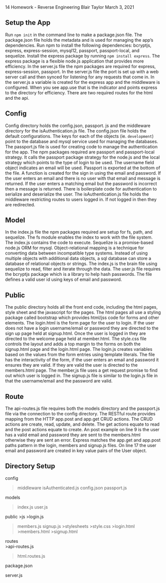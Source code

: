 14 Homework - Reverse Engineering
Blair Taylor
March 3, 2021

## Setup the App
Run `npm init` in the command line to make a package.json file. The package.json file holds the metadata and is used for managing the app’s dependencies.
Run npm to install the following dependencies: bcryptjs, express, express-session, mysql12, passport, passport-local, and sequelize.
Install the express package by running `npm install express`. The express package is a flexible node.js application that provides more efficiency. 
In the server.js file the npm packages are required for express, express-session, passport. In the server.js file the port is set up with a web server call and then synced for listening for any requests that come in. In the server.js a variable is created for the express app and the middleware is configured. When you see app.use that is the indicator and points express to the directory for efficiency. There are two required routes for the html and the api.

## Config
Config directory holds the config.json, passport. js and the middleware directory for the isAuthentication.js file. The config.json file holds the default configurations. The keys for each of the objects (ie. `development`) point to the database and mysql service used for managing the databases.
The passport.js file is used for creating code to manage the authentication for the app. The npm packages required are passport and passport-local strategy. It calls the passport package strategy for the node.js and the local strategy which points to the type of login to be used. The username field object indicates an email will be used. Passport is exported at the bottom of the file.
A function is created for the sign in using the email and password. If the user enters an email and there is no user with that email and message is returned. If the user enters a matching email but the password is incorrect then a message is returned. 
There is boilerplate code for authentication to serialize and deserialize the user.
The isAuthentication.js file holds the middleware restricting routes to users logged in. If not logged in then they are redirected.

## Model
In the index.js file the npm packages required are setup for fs, path, and sequelize. The fs module enables the index to work with the file system. The index.js contains the code to execute. Sequelize is a promise-based node.js ORM for mysql. Object-relational mapping is a technique for converting data between incompatible type systems. Instead of using multiple objects with additional data objects, a sql database can store a database of relational objects or strings. The index.js is the brain file using sequelize to read, filter and iterate through the data.
The user.js file requires the bcryptjs package which is a library to help hash passwords. The file defines a valid user id using keys of email and password. 

## Public
The public directory holds all the front end code, including the html pages, style sheet and the javascript for the pages. The html pages all use a styling package called bootstrap which provides html/jss code for forms and other elements. The login.html is the form page for the user to login. If the user does not have a login username/email or password they are directed to the sign up page held at signup.html. Once the user is logged in they are directed to the welcome page held at member.html.
The style.css file controls the layout and adds a top margin to the forms on both the signup.html page and the login.html page.
The login.js creates variables based on the values from the form entries using template literals. The file has the interactivity of the form, if the user enters an email and password it ensures they are valid. If they are valid the user is directed to the members.html page.
The member,js file uses a get request promise to find out which user is logged in.
The signup.js file is similar to the login.js file in that the username/email and the password are valid. 

## Route
The api-routes.js file requires both the models directory and the passport.js file via the connection to the config directory. The RESTful route provides mapping from the HTTP app.post and app.get CRUD actions. The CRUD actions are create, read, update, and delete. The get actions equate to read and the post actions equate to create. An post example on line 9 is the user has a valid email and password they are sent to the members.html otherwise they are sent an error. Express matches the app.get and app.post paths pattern in the login, members and signup.js files. On line 17 the user email and password are created in key value pairs of the User object.

## Directory Setup
config
> middleware
> isAuthenticated.js
>config.json
passport.js

models
>index.js
>user.js

public
	>js
		>login.js
>members.js
>signup.js
	>stylesheets
		>style.css
	>login.html
	>members.html
	>signup.html

routes	
	>api-routes.js
>html.routes.js

package.json

server.js




